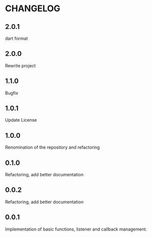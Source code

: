 # CHANGELOG

## 2.0.1

dart format

## 2.0.0

Rewrite project

## 1.1.0

Bugfix

## 1.0.1

Update License

## 1.0.0

Renomination of the repository and refactoring

## 0.1.0

Refactoring, add better documentation

## 0.0.2

Refactoring, add better documentation

## 0.0.1

Implementation of basic functions, listener and callback management.
